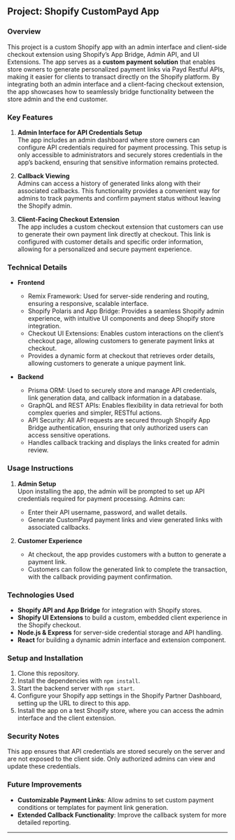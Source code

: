 ## Project: Shopify CustomPayd App

### Overview

This project is a custom Shopify app with an admin interface and client-side checkout extension using Shopify’s App Bridge, Admin API, and UI Extensions. The app serves as a **custom payment solution** that enables store owners to generate personalized payment links via Payd Restful APIs, making it easier for clients to transact directly on the Shopify platform. By integrating both an admin interface and a client-facing checkout extension, the app showcases how to seamlessly bridge functionality between the store admin and the end customer.

### Key Features

1. **Admin Interface for API Credentials Setup**  
   The app includes an admin dashboard where store owners can configure API credentials required for payment processing. This setup is only accessible to administrators and securely stores credentials in the app’s backend, ensuring that sensitive information remains protected.

2. **Callback Viewing**  
   Admins can access a history of generated links along with their associated callbacks. This functionality provides a convenient way for admins to track payments and confirm payment status without leaving the Shopify admin.

3. **Client-Facing Checkout Extension**  
   The app includes a custom checkout extension that customers can use to generate their own payment link directly at checkout. This link is configured with customer details and specific order information, allowing for a personalized and secure payment experience.

### Technical Details

- **Frontend**  
  - Remix Framework: Used for server-side rendering and routing, ensuring a responsive, scalable interface.
  - Shopify Polaris and App Bridge: Provides a seamless Shopify admin experience, with intuitive UI components and deep Shopify store integration.
  - Checkout UI Extensions: Enables custom interactions on the client’s checkout page, allowing customers to generate payment links at checkout.
  - Provides a dynamic form at checkout that retrieves order details, allowing customers to generate a unique payment link.

- **Backend**  
  - Prisma ORM: Used to securely store and manage API credentials, link generation data, and callback information in a database.
  - GraphQL and REST APIs: Enables flexibility in data retrieval for both complex queries and simpler, RESTful actions.
  - API Security: All API requests are secured through Shopify App Bridge authentication, ensuring that only authorized users can access sensitive operations.
  - Handles callback tracking and displays the links created for admin review.

### Usage Instructions

1. **Admin Setup**  
   Upon installing the app, the admin will be prompted to set up API credentials required for payment processing. Admins can:
   - Enter their API username, password, and wallet details.
   - Generate CustomPayd payment links and view generated links with associated callbacks.

2. **Customer Experience**  
   - At checkout, the app provides customers with a button to generate a payment link.
   - Customers can follow the generated link to complete the transaction, with the callback providing payment confirmation.

### Technologies Used

- **Shopify API and App Bridge** for integration with Shopify stores.
- **Shopify UI Extensions** to build a custom, embedded client experience in the Shopify checkout.
- **Node.js & Express** for server-side credential storage and API handling.
- **React** for building a dynamic admin interface and extension component.

### Setup and Installation

1. Clone this repository.
2. Install the dependencies with `npm install`.
3. Start the backend server with `npm start`.
4. Configure your Shopify app settings in the Shopify Partner Dashboard, setting up the URL to direct to this app.
5. Install the app on a test Shopify store, where you can access the admin interface and the client extension.

### Security Notes

This app ensures that API credentials are stored securely on the server and are not exposed to the client side. Only authorized admins can view and update these credentials.

### Future Improvements

- **Customizable Payment Links**: Allow admins to set custom payment conditions or templates for payment link generation.
- **Extended Callback Functionality**: Improve the callback system for more detailed reporting.

---
